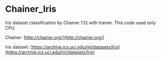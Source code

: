 # Chainer_Iris
Iris dataset classification by Chainer 1.12 with trainer. This code used only CPU.

Chainer: [http://chainer.org/](http://chainer.org/)

Iris dataset: [https://archive.ics.uci.edu/ml/datasets/Iris](https://archive.ics.uci.edu/ml/datasets/Iris)
